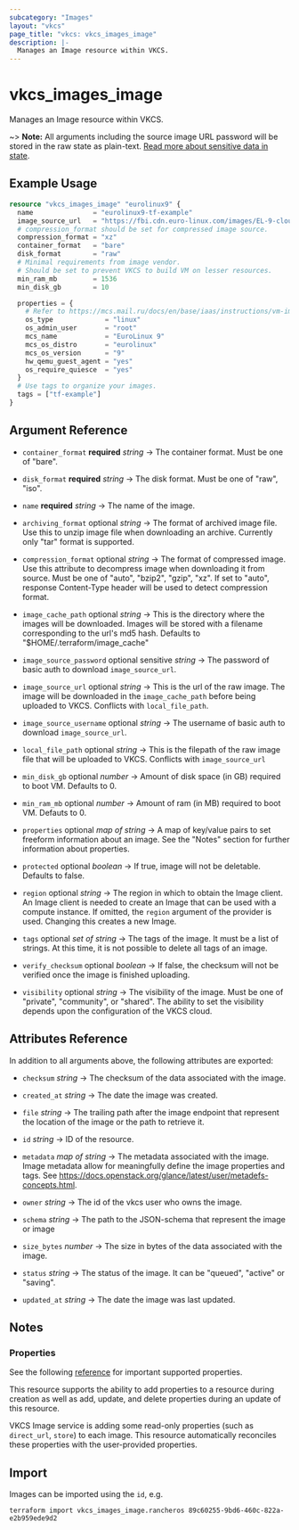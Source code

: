 ```yaml
---
subcategory: "Images"
layout: "vkcs"
page_title: "vkcs: vkcs_images_image"
description: |-
  Manages an Image resource within VKCS.
---
```


# vkcs_images_image

Manages an Image resource within VKCS.

~> **Note:** All arguments including the source image URL password will be stored in the raw state as plain-text. [Read more about sensitive data in state](https://www.terraform.io/docs/language/state/sensitive-data.html).

## Example Usage

```terraform
resource "vkcs_images_image" "eurolinux9" {
  name               = "eurolinux9-tf-example"
  image_source_url   = "https://fbi.cdn.euro-linux.com/images/EL-9-cloudgeneric-2023-03-19.raw.xz"
  # compression_format should be set for compressed image source.
  compression_format = "xz"
  container_format   = "bare"
  disk_format        = "raw"
  # Minimal requirements from image vendor.
  # Should be set to prevent VKCS to build VM on lesser resources.
  min_ram_mb         = 1536
  min_disk_gb        = 10

  properties = {
    # Refer to https://mcs.mail.ru/docs/en/base/iaas/instructions/vm-images/vm-image-metadata
    os_type             = "linux"
    os_admin_user       = "root"
    mcs_name            = "EuroLinux 9"
    mcs_os_distro       = "eurolinux"
    mcs_os_version      = "9"
    hw_qemu_guest_agent = "yes"
    os_require_quiesce  = "yes"
  }
  # Use tags to organize your images.
  tags = ["tf-example"]
}
```
## Argument Reference
- `container_format` **required** *string* &rarr;  The container format. Must be one of "bare".

- `disk_format` **required** *string* &rarr;  The disk format. Must be one of "raw", "iso".

- `name` **required** *string* &rarr;  The name of the image.

- `archiving_format` optional *string* &rarr;  The format of archived image file. Use this to unzip image file when downloading an archive. Currently only "tar" format is supported.

- `compression_format` optional *string* &rarr;  The format of compressed image. Use this attribute to decompress image when downloading it from source. Must be one of "auto", "bzip2", "gzip", "xz". If set to "auto", response Content-Type header will be used to detect compression format.

- `image_cache_path` optional *string* &rarr;  This is the directory where the images will be downloaded. Images will be stored with a filename corresponding to the url's md5 hash. Defaults to "$HOME/.terraform/image_cache"

- `image_source_password` optional sensitive *string* &rarr;  The password of basic auth to download `image_source_url`.

- `image_source_url` optional *string* &rarr;  This is the url of the raw image. The image will be downloaded in the `image_cache_path` before being uploaded to VKCS. Conflicts with `local_file_path`.

- `image_source_username` optional *string* &rarr;  The username of basic auth to download `image_source_url`.

- `local_file_path` optional *string* &rarr;  This is the filepath of the raw image file that will be uploaded to VKCS. Conflicts with `image_source_url`

- `min_disk_gb` optional *number* &rarr;  Amount of disk space (in GB) required to boot VM. Defaults to 0.

- `min_ram_mb` optional *number* &rarr;  Amount of ram (in MB) required to boot VM. Defauts to 0.

- `properties` optional *map of* *string* &rarr;  A map of key/value pairs to set freeform information about an image. See the "Notes" section for further information about properties.

- `protected` optional *boolean* &rarr;  If true, image will not be deletable. Defaults to false.

- `region` optional *string* &rarr;  The region in which to obtain the Image client. An Image client is needed to create an Image that can be used with a compute instance. If omitted, the `region` argument of the provider is used. Changing this creates a new Image.

- `tags` optional *set of* *string* &rarr;  The tags of the image. It must be a list of strings. At this time, it is not possible to delete all tags of an image.

- `verify_checksum` optional *boolean* &rarr;  If false, the checksum will not be verified once the image is finished uploading.

- `visibility` optional *string* &rarr;  The visibility of the image. Must be one of "private", "community", or "shared". The ability to set the visibility depends upon the configuration of the VKCS cloud.


## Attributes Reference
In addition to all arguments above, the following attributes are exported:
- `checksum` *string* &rarr;  The checksum of the data associated with the image.

- `created_at` *string* &rarr;  The date the image was created.

- `file` *string* &rarr;  The trailing path after the image endpoint that represent the location of the image or the path to retrieve it.

- `id` *string* &rarr;  ID of the resource.

- `metadata` *map of* *string* &rarr;  The metadata associated with the image. Image metadata allow for meaningfully define the image properties and tags. See https://docs.openstack.org/glance/latest/user/metadefs-concepts.html.

- `owner` *string* &rarr;  The id of the vkcs user who owns the image.

- `schema` *string* &rarr;  The path to the JSON-schema that represent the image or image

- `size_bytes` *number* &rarr;  The size in bytes of the data associated with the image.

- `status` *string* &rarr;  The status of the image. It can be "queued", "active" or "saving".

- `updated_at` *string* &rarr;  The date the image was last updated.



## Notes
### Properties

See the following [reference](https://mcs.mail.ru/docs/en/base/iaas/instructions/vm-images/vm-image-metadata)
for important supported properties.

This resource supports the ability to add properties to a resource during creation as well as add, update, and delete properties during an update of this resource.

VKCS Image service is adding some read-only properties (such as `direct_url`, `store`) to each image.
This resource automatically reconciles these properties with the user-provided properties.

## Import

Images can be imported using the `id`, e.g.

```shell
terraform import vkcs_images_image.rancheros 89c60255-9bd6-460c-822a-e2b959ede9d2
```
